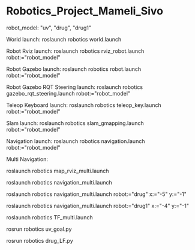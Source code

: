 # Robotics_Project_Mameli_Sivo


robot_model: "uv", "drug", "drug1"


World launch:
roslaunch robotics world.launch


Robot Rviz launch:
roslaunch robotics rviz_robot.launch robot:="robot_model"


Robot Gazebo launch:
roslaunch robotics robot.launch robot:="robot_model"


Robot Gazebo RQT Steering launch:
roslaunch robotics gazebo_rqt_steering.launch robot:="robot_model"


Teleop Keyboard launch:
roslaunch robotics teleop_key.launch robot:="robot_model"


Slam launch:
roslaunch robotics slam_gmapping.launch robot:="robot_model"


Navigation launch:
roslaunch robotics navigation.launch robot:="robot_model"


Multi Navigation:

roslaunch robotics map_rviz_multi.launch

roslaunch robotics navigation_multi.launch

roslaunch robotics navigation_multi.launch robot:="drug" x:="-5" y:="-1"

roslaunch robotics navigation_multi.launch robot:="drug1" x:="-4" y:="-1"

roslaunch robotics TF_multi.launch

rosrun robotics uv_goal.py

rosrun robotics drug_LF.py
